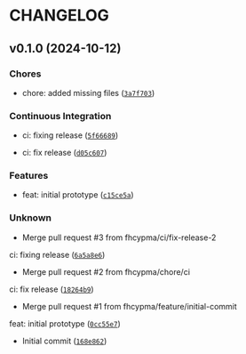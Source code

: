 # CHANGELOG


## v0.1.0 (2024-10-12)

### Chores

* chore: added missing files ([`3a7f703`](https://github.com/fhcypma/ydag/commit/3a7f7035def77ae0b554b2456d81ab2560f956d2))

### Continuous Integration

* ci: fixing release ([`5f66689`](https://github.com/fhcypma/ydag/commit/5f66689c06e0c64229407faebb1fb7143369f436))

* ci: fix release ([`d05c607`](https://github.com/fhcypma/ydag/commit/d05c6075e26953ad1f8fddea9d44662802224c24))

### Features

* feat: initial prototype ([`c15ce5a`](https://github.com/fhcypma/ydag/commit/c15ce5aed9e0e9029c611c1371fa3c125c5d60f4))

### Unknown

* Merge pull request #3 from fhcypma/ci/fix-release-2

ci: fixing release ([`6a5a8e6`](https://github.com/fhcypma/ydag/commit/6a5a8e6c60980b05c1a37c7e0e633f4cb13e2fc1))

* Merge pull request #2 from fhcypma/chore/ci

ci: fix release ([`18264b9`](https://github.com/fhcypma/ydag/commit/18264b944a2b76630a79c7504464a8c94d4b5d5f))

* Merge pull request #1 from fhcypma/feature/initial-commit

feat: initial prototype ([`0cc55e7`](https://github.com/fhcypma/ydag/commit/0cc55e752cac6eafd0ef4e85af375b3a6c2e7981))

* Initial commit ([`168e862`](https://github.com/fhcypma/ydag/commit/168e862e9368eb97e5d971def86bb1e724f6c71d))
